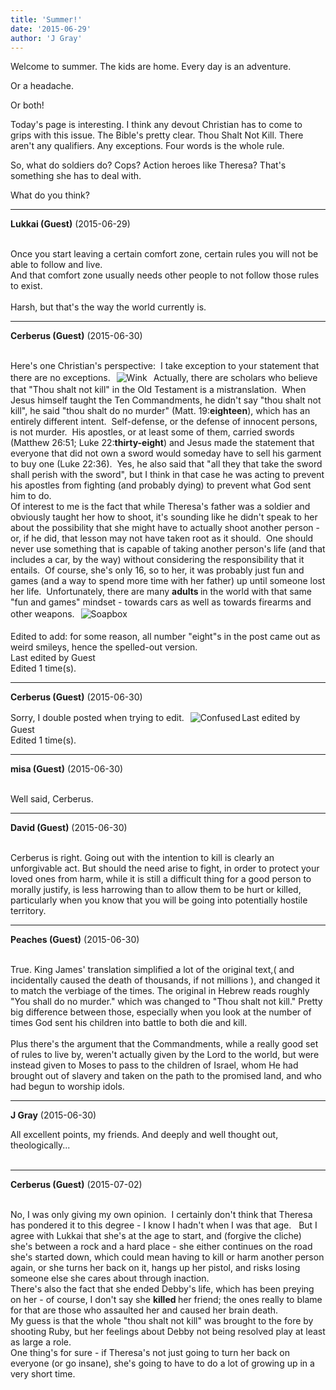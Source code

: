 ```yaml
---
title: 'Summer!'
date: '2015-06-29'
author: 'J Gray'
---
```


<p>Welcome to summer. The kids are home. Every day is an adventure.</p><p>Or a headache.</p><p>Or both!</p><p>Today's page is interesting. I think any devout Christian has to come to grips with this issue. The Bible's pretty clear. Thou Shalt Not Kill. There aren't any qualifiers. Any exceptions. Four words is the whole rule.</p><p>So, what do soldiers do? Cops? Action heroes like Theresa? That's something she has to deal with.</p><p>What do you think?</p>

---
**Lukkai (Guest)** (2015-06-29)

<br> Once you start leaving a certain comfort zone, certain rules you will not be able to follow and live.<br>And that comfort zone usually needs other people to not follow those rules to exist.<br><br>Harsh, but that's the way the world currently is.<br>

---
**Cerberus (Guest)** (2015-06-30)

<br> Here's one Christian's perspective:&nbsp; I take exception to your statement that there are no exceptions.&nbsp; <img alt=" Wink " src=" /smilies/wink1.gif " border="0" hspace="2" vspace="2">&nbsp; Actually, there are scholars who believe that "Thou shalt not kill" in the Old Testament is a mistranslation.&nbsp; When Jesus himself taught the Ten Commandments, he didn't say "thou shalt not kill", he said "thou shalt do no murder" (Matt. 19:<b>eighteen</b>), which has an entirely different intent.&nbsp; Self-defense, or the defense of innocent persons, is not murder.&nbsp; His apostles, or at least some of them, carried swords (Matthew 26:51; Luke 22:<b>thirty-eight</b>) and Jesus made the statement that everyone that did not own a sword would someday have to sell his garment to buy one (Luke 22:36).&nbsp; Yes, he also said that "all they that take the sword shall perish with the sword", but I think in that case he was acting to prevent his apostles from fighting (and probably dying) to prevent what God sent him to do.<br>Of interest to me is the fact that while Theresa's father was a soldier and obviously taught her how to shoot, it's sounding like he didn't speak to her about the possibility that she might have to actually shoot another person - or, if he did, that lesson may not have taken root as it should.&nbsp; One should never use something that is capable of taking another person's life (and that includes a car, by the way) without considering the responsibility that it entails.&nbsp; Of course, she's only 16, so to her, it was probably just fun and games (and a way to spend more time with her father) up until someone lost her life.&nbsp; Unfortunately, there are many <b>adults </b>in the world with that same "fun and games" mindset - towards cars as well as towards firearms and other weapons.&nbsp; <img alt=" Soapbox " src=" /smilies/soap.gif " border="0" hspace="2" vspace="2"><br><br>Edited to add: for some reason, all number "eight"s in the post came out as weird smileys, hence the spelled-out version.<br>Last edited by Guest<br>Edited 1 time(s).

---
**Cerberus (Guest)** (2015-06-30)

<span class="Comment_info">Sorry, I double posted when trying to edit. &nbsp;<img alt=" Confused " src=" /smilies/confused4.gif " border="0" hspace="2" vspace="2"></span>Last edited by Guest<br>Edited 1 time(s).

---
**misa (Guest)** (2015-06-30)

<br> Well said, Cerberus.

---
**David (Guest)** (2015-06-30)

<br> Cerberus is right. Going out with the intention to kill is clearly an unforgivable act. But should the need arise to fight, in order to protect your loved ones from harm, while it is still a difficult thing for a good person to morally justify, is less harrowing than to allow them to be hurt or killed, particularly when you know that you will be going into potentially hostile territory.

---
**Peaches (Guest)** (2015-06-30)

<br> True. King James' translation simplified a lot of the original text,( and incidentally caused the death of thousands, if not millions ), and changed it to match the verbiage of the times. The original in Hebrew reads roughly "You shall do no murder." which was changed to "Thou shalt not kill." Pretty big difference between those, especially when you look at the number of times God sent his children into battle to both die and kill.<br><br>Plus there's the argument that the Commandments, while a really good set of rules to live by, weren't actually given by the Lord to the world, but were instead given to Moses to pass to the children of Israel, whom He had brought out of slavery and taken on the path to the promised land, and who had begun to worship idols.<br>

---
**J Gray** (2015-06-30)

All excellent points, my friends. And deeply and well thought out, theologically...<br><br>

---
**Cerberus (Guest)** (2015-07-02)

<br> No, I was only giving my own opinion.&nbsp; I certainly don't think that Theresa has pondered it to this degree - I know I hadn't when I was that age.&nbsp;&nbsp; But I agree with Lukkai that she's at the age to start, and (forgive the cliche) she's between a rock and a hard place - she either continues on the road she's started down, which could mean having to kill or harm another person again, or she turns her back on it, hangs up her pistol, and risks losing someone else she cares about through inaction.<br>There's also the fact that she ended Debby's life, which has been preying on her - of course, I don't say she <b>killed </b>her friend; the ones really to blame for that are those who assaulted her and caused her brain death.<br>My guess is that the whole "thou shalt not kill" was brought to the fore by shooting Ruby, but her feelings about Debby not being resolved play at least as large a role.<br>One thing's for sure - if Theresa's not just going to turn her back on everyone (or go insane), she's going to have to do a lot of growing up in a very short time.<br>

